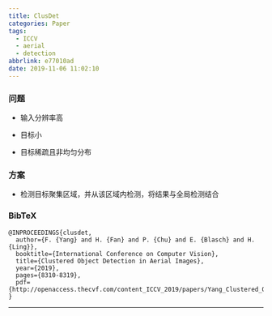 ```yaml
---
title: ClusDet
categories: Paper
tags:
  - ICCV
  - aerial
  - detection
abbrlink: e77010ad
date: 2019-11-06 11:02:10
---
```

<p></p>
<!-- more -->

### 问题

- 输入分辨率高

- 目标小

- 目标稀疏且非均匀分布

### 方案

- 检测目标聚集区域，并从该区域内检测，将结果与全局检测结合

### BibTeX
```
@INPROCEEDINGS{clusdet,
  author={F. {Yang} and H. {Fan} and P. {Chu} and E. {Blasch} and H. {Ling}},
  booktitle={International Conference on Computer Vision}, 
  title={Clustered Object Detection in Aerial Images}, 
  year={2019},
  pages={8310-8319},
  pdf={http://openaccess.thecvf.com/content_ICCV_2019/papers/Yang_Clustered_Object_Detection_in_Aerial_Images_ICCV_2019_paper.pdf}
}
```
---
